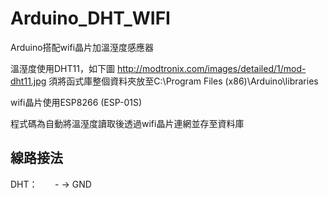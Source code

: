 # Arduino_DHT_WIFI
Arduino搭配wifi晶片加溫溼度感應器

溫溼度使用DHT11，如下圖
http://modtronix.com/images/detailed/1/mod-dht11.jpg
須將函式庫整個資料夾放至C:\Program Files (x86)\Arduino\libraries

wifi晶片使用ESP8266 (ESP-01S)

程式碼為自動將溫溼度讀取後透過wifi晶片連網並存至資料庫

線路接法
--------
DHT：    
    - → GND
